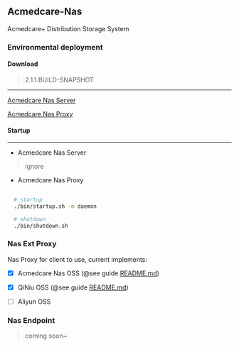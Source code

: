 ## Acmedcare-Nas

Acmedcare+ Distribution Storage System

### Environmental deployment

#### Download

> 2.1.1.BUILD-SNAPSHOT

----

[Acmedcare Nas Server](releases/2.1.0.BUILD-SNAPSHOT/nas-fs-2.1.0.BUILD-SNAPSHOT-assembly.tar.gz)

[Acmedcare Nas Proxy](releases/2.1.0.BUILD-SNAPSHOT/nas-server-2.1.0.BUILD-SNAPSHOT.tar.gz)

#### Startup
----

- Acmedcare Nas Server

> ignore


- Acmedcare Nas Proxy

```bash
  
  # startup
  ./bin/startup.sh -m daemon

  # shutdown
  ./bin/shutdown.sh

```


### Nas Ext Proxy
Nas Proxy for client to use, current implements:

- [x] Acmedcare Nas OSS  (@see guide [README.md](client/README.md))
- [x] QiNiu OSS (@see guide [README.md](nas-exts/README.md))
- [ ] Aliyun OSS


### Nas Endpoint

> coming soon~